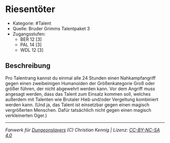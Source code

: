 <!---
Dies ist ein Fanwerk für DUNGEONSLAYERS (C) von Christian Kennig

Quellen:      [Bruder Grimms Talentpaket 3](https://www.f-space.de/ds4/downloads.html)
              [Talentbeschreibungen](https://www.f-space.de/ds4/tools-talentcards.html)
License:      [CC-BY-NC-SA 4.0](https://creativecommons.org/licenses/by-nc-sa/4.0/deed.de)
Richtlinien:  [Fanwerkrichtlinien](https://www.dungeonslayers.net/fanwerk-richtlinien/)
Autor:        Zauberlehrling
-->

  
# Riesentöter  
- Kategorie: #Talent  
- Quelle: Bruder Grimms Talentpaket 3  
- Zugangsstufen:  
  - BER 12 [3]  
  - PAL 14 [3]  
  - WDL 12 [3]  

## Beschreibung  
Pro Talentrang kannst du einmal alle 24 Stunden einen Nahkampfangriff gegen einen zweibeinigen Humanoiden der Größenkategorie Groß oder größer führen, der nicht abgewehrt werden kann. Vor dem Angriff muss angesagt werden, dass das Talent zum Einsatz kommen soll, welches außerdem mit Talenten wie Brutaler Hieb und/oder Vergeltung kombiniert werden kann. (Und ja, das Talent ist einsetzbar gegen einen magisch vergrößerten Menschen. Dafür tatsächlich nicht gegen einen magisch verkleinerten Oger.)


___  
*Fanwerk für [Dungeonslayers](https://www.dungeonslayers.net/) (C) Christian Kennig | Lizenz: [CC-BY-NC-SA 4.0](https://creativecommons.org/licenses/by-nc-sa/4.0/deed.de)*  